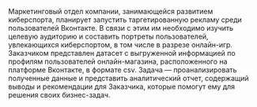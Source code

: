 Маркетинговый отдел компании, занимающейся развитием киберспорта, планирует запустить таргетированную рекламу среди пользователей Вконтакте. В связи с этим им необходимо изучить целевую аудиторию и составить портреты пользователей, увлекающихся киберспортом, в том числе в разрезе онлайн-игр.
Заказчиком представлен датасет с выгруженной информацией по профилям пользователей онлайн-магазина, расположенного на платформе Вконтакте, в формате csv.
Задача — проанализировать полученные данные и представить аналитический отчет, содержащий выводы и рекомендации для Заказчика, которые помогут ему для решения своих бизнес-задач.
